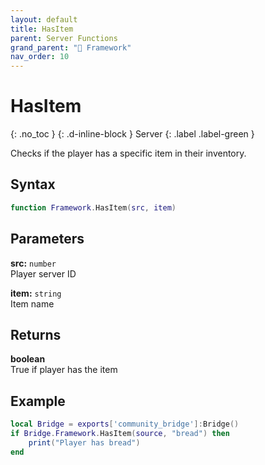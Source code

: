 ```yaml
---
layout: default
title: HasItem
parent: Server Functions
grand_parent: "🧩 Framework"
nav_order: 10
---
```


# HasItem
{: .no_toc }
{: .d-inline-block }
Server
{: .label .label-green }

Checks if the player has a specific item in their inventory.

## Syntax

```lua
function Framework.HasItem(src, item)
```

## Parameters

**src:** `number`  
Player server ID

**item:** `string`  
Item name

## Returns

**boolean**  
True if player has the item

## Example

```lua
local Bridge = exports['community_bridge']:Bridge()
if Bridge.Framework.HasItem(source, "bread") then
    print("Player has bread")
end
```
